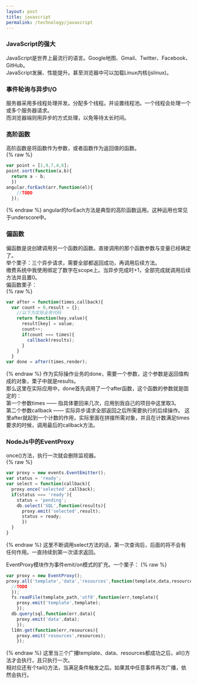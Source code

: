 ```yaml
---
layout: post
title: javascript
permalink: /technology/javascript
---
```


### JavaScript的强大
  JavaScript是世界上最流行的语言。Google地图、Gmail、Twitter、Facebook、GitHub。  
  JavaScript发展、性能提升。甚至浏览器中可以加载Linux内核(jslinux)。  

### 事件轮询与异步I/O
  服务器采用多线程处理并发。分配多个线程。并设置线程池。一个线程会处理一个或多个服务器请求。  
  而浏览器端则用异步的方式处理，以免等待太长时间。

### 高阶函数
  高阶函数是将函数作为参数，或者函数作为返回值的函数。  
  {% raw %}
  ```javascript
  var point = [1,9,7,4,6];  
  point.sort(function(a,b){  
    return a - b;  
    })
  angular,forEach(arr,function(el){  
      //TODO  
    });
  ```
  {% endraw %}
  angular的forEach方法是典型的高阶函数运用。这种运用也常见于underscore中。

### 偏函数
  偏函数是说创建调用另一个函数的函数。直接调用的那个函数参数与变量已经确定了。  
  举个栗子：三个异步请求，需要全部都返回成功，再调用后续方法。  
  缴费系统中我使用绑定了数字在scope上。当异步完成时+1，全部完成就调用后续方法并且置0。  
  偏函数栗子：  
  {% raw %}
  ```javascript
  var after = function(times,callback){
    var count = 0,result = {};
      //以下为实际业务代码
      return function(key,value){
        result[key] = value;
        count++;
        if(count === times){
          callback(results);
        }
      }
    }
  var done = after(times,render);
  ```
  {% endraw %}
  作为实际操作业务的done，需要一个参数，这个参数是返回值构成的对象，栗子中就是results。  
  那么这里在实际应用中，done首先调用了一个after函数，这个函数的参数就是固定的：  
  第一个参数times —— 指具体要回来几次，应用到我自己的项目中这里取3。  
  第二个参数callback —— 实际异步请求全部返回之后所需要执行的后续操作。
  这里after就起到一个计数的作用，实际里面在拼接所需对象，并且在计数满足times要求的时候，调用最后的callback方法。

### NodeJs中的EventProxy
  once()方法，执行一次就会删除监视器。  
  {% raw %}
  ```javascript
  var proxy = new events.EventEmitter();
  var status = 'ready';
  var select = function(callback){
    proxy.once('selected',callback);
    if(status === 'ready'){
      status = 'pending';
      db.select('SQL',function(results){
        proxy.emit('selected',result);
        status = ready;
        })
    }
  }
  ```
  {% endraw %}
  这里不断调用select方法的话，第一次查询后，后面的将不会有任何作用。一直持续到第一次请求返回。


  EventProxy模块作为事件emit/on模式的扩充。一个栗子：
  {% raw %}
  ```javascript
  var proxy = new EventProxy();
  proxy.all('template','data','resources',function(template,data,resources){
    //TODO
    });
    fs.readFile(template_path,'utf8',function(err,template){
      proxy.emit('template',template);
      });
    db.query(sql,function(err,data){
      proxy.emit('data',data);
      });
    l10n.get(function(err,resources){
      proxy.emit('resources',resources);
      });
  ```
  {% endraw %}
  这里当三个广播template、data、resources都成功之后，all()方法才会执行，且只执行一次。  
  相对应还有个tail()方法，当满足条件触发之后。如果其中任意事件再次广播，依然会执行。
